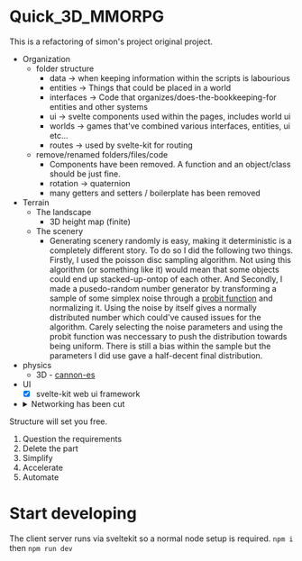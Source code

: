 # Quick_3D_MMORPG

This is a refactoring of simon's project original project.

- Organization
  - folder structure
    - data -> when keeping information within the scripts is labourious
    - entities -> Things that could be placed in a world
    - interfaces -> Code that organizes/does-the-bookkeeping-for entities and other systems
    - ui -> svelte components used within the pages, includes world ui
    - worlds -> games that've combined various interfaces, entities, ui etc...
    - routes -> used by svelte-kit for routing
  - remove/renamed folders/files/code
    - Components have been removed. A function and an object/class should be just fine.
    - rotation -> quaternion
    - many getters and setters / boilerplate has been removed
- Terrain
  - The landscape
    - 3D height map (finite)
  - The scenery
    - Generating scenery randomly is easy, making it deterministic is a completely different story. To do so I did the following two things. Firstly, I used the poisson disc sampling algorithm. Not using this algorithm (or something like it) would mean that some objects could end up stacked-up-ontop of each other. And Secondly, I made a pusedo-random number generator by transforming a sample of some simplex noise through a [probit function](https://en.wikipedia.org/wiki/Probit) and normalizing it. Using the noise by itself gives a normally distributed number which could've caused issues for the algorithm. Carely selecting the noise parameters and using the probit function was neccessary to push the distribution towards being uniform. There is still a bias within the sample but the parameters I did use gave a half-decent final distribution.
- physics
  - 3D - [cannon-es](https://github.com/pmndrs/cannon-es)
- UI
  - [x] svelte-kit web ui framework
- <details>
  <summary>Networking has been cut</summary>
  In an attempt to simplify further I've cut out the server folder. This is to focus on other issues first. It also doesn't make as much sense as it previously did considering the introduction of sveltekit within the client folder. Progress will be made within a local environment. Later down the road we'll look into dedicated servers.
</details>

Structure will set you free.

1. Question the requirements
2. Delete the part
3. Simplify
4. Accelerate
5. Automate

# Start developing

The client server runs via sveltekit so a normal node setup is required. `npm i` then `npm run dev`

